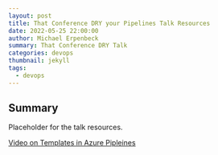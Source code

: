 ```yaml
---
layout: post
title: That Conference DRY your Pipelines Talk Resources
date: 2022-05-25 22:00:00
author: Michael Erpenbeck
summary: That Conference DRY Talk
categories: devops
thumbnail: jekyll
tags:
  - devops
---
```


## Summary

Placeholder for the talk resources.

[Video on Templates in Azure Pipleines](https://youtu.be/UQlRITs7veM)
